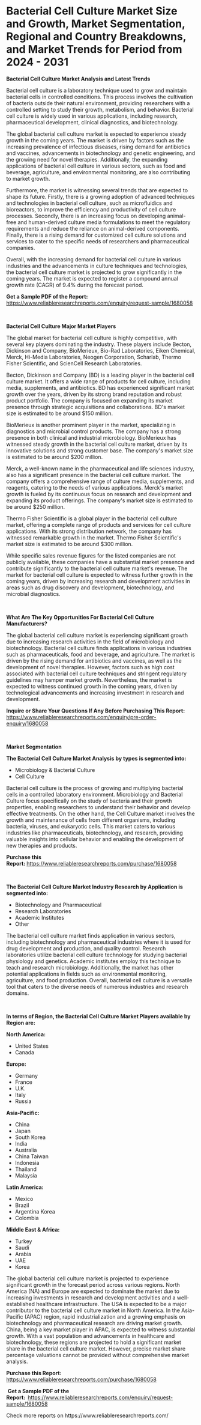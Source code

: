 <p><h1>Bacterial Cell Culture Market Size and Growth, Market Segmentation, Regional and Country Breakdowns, and Market Trends for Period from 2024 -  2031</h1></p><p><strong>Bacterial Cell Culture Market Analysis and Latest Trends</strong></p>
<p><p>Bacterial cell culture is a laboratory technique used to grow and maintain bacterial cells in controlled conditions. This process involves the cultivation of bacteria outside their natural environment, providing researchers with a controlled setting to study their growth, metabolism, and behavior. Bacterial cell culture is widely used in various applications, including research, pharmaceutical development, clinical diagnostics, and biotechnology.</p><p>The global bacterial cell culture market is expected to experience steady growth in the coming years. The market is driven by factors such as the increasing prevalence of infectious diseases, rising demand for antibiotics and vaccines, advancements in biotechnology and genetic engineering, and the growing need for novel therapies. Additionally, the expanding applications of bacterial cell culture in various sectors, such as food and beverage, agriculture, and environmental monitoring, are also contributing to market growth.</p><p>Furthermore, the market is witnessing several trends that are expected to shape its future. Firstly, there is a growing adoption of advanced techniques and technologies in bacterial cell culture, such as microfluidics and bioreactors, to improve the efficiency and productivity of cell culture processes. Secondly, there is an increasing focus on developing animal-free and human-derived culture media formulations to meet the regulatory requirements and reduce the reliance on animal-derived components. Finally, there is a rising demand for customized cell culture solutions and services to cater to the specific needs of researchers and pharmaceutical companies.</p><p>Overall, with the increasing demand for bacterial cell culture in various industries and the advancements in culture techniques and technologies, the bacterial cell culture market is projected to grow significantly in the coming years. The market is expected to register a compound annual growth rate (CAGR) of 9.4% during the forecast period.</p></p>
<p><strong>Get a Sample PDF of the Report:&nbsp;</strong> <a href="https://www.reliableresearchreports.com/enquiry/request-sample/1680058">https://www.reliableresearchreports.com/enquiry/request-sample/1680058</a></p>
<p>&nbsp;</p>
<p><strong>Bacterial Cell Culture Major Market Players</strong></p>
<p><p>The global market for bacterial cell culture is highly competitive, with several key players dominating the industry. These players include Becton, Dickinson and Company, BioMerieux, Bio-Rad Laboratories, Eiken Chemical, Merck, Hi-Media Laboratories, Neogen Corporation, Scharlab, Thermo Fisher Scientific, and ScienCell Research Laboratories.</p><p>Becton, Dickinson and Company (BD) is a leading player in the bacterial cell culture market. It offers a wide range of products for cell culture, including media, supplements, and antibiotics. BD has experienced significant market growth over the years, driven by its strong brand reputation and robust product portfolio. The company is focused on expanding its market presence through strategic acquisitions and collaborations. BD's market size is estimated to be around $150 million.</p><p>BioMerieux is another prominent player in the market, specializing in diagnostics and microbial control products. The company has a strong presence in both clinical and industrial microbiology. BioMerieux has witnessed steady growth in the bacterial cell culture market, driven by its innovative solutions and strong customer base. The company's market size is estimated to be around $200 million.</p><p>Merck, a well-known name in the pharmaceutical and life sciences industry, also has a significant presence in the bacterial cell culture market. The company offers a comprehensive range of culture media, supplements, and reagents, catering to the needs of various applications. Merck's market growth is fueled by its continuous focus on research and development and expanding its product offerings. The company's market size is estimated to be around $250 million.</p><p>Thermo Fisher Scientific is a global player in the bacterial cell culture market, offering a complete range of products and services for cell culture applications. With its strong distribution network, the company has witnessed remarkable growth in the market. Thermo Fisher Scientific's market size is estimated to be around $300 million.</p><p>While specific sales revenue figures for the listed companies are not publicly available, these companies have a substantial market presence and contribute significantly to the bacterial cell culture market's revenue. The market for bacterial cell culture is expected to witness further growth in the coming years, driven by increasing research and development activities in areas such as drug discovery and development, biotechnology, and microbial diagnostics.</p></p>
<p>&nbsp;</p>
<p><strong>What Are The Key Opportunities For Bacterial Cell Culture Manufacturers?</strong></p>
<p><p>The global bacterial cell culture market is experiencing significant growth due to increasing research activities in the field of microbiology and biotechnology. Bacterial cell culture finds applications in various industries such as pharmaceuticals, food and beverage, and agriculture. The market is driven by the rising demand for antibiotics and vaccines, as well as the development of novel therapies. However, factors such as high cost associated with bacterial cell culture techniques and stringent regulatory guidelines may hamper market growth. Nevertheless, the market is expected to witness continued growth in the coming years, driven by technological advancements and increasing investment in research and development.</p></p>
<p><strong>Inquire or Share Your Questions If Any Before Purchasing This Report:</strong> <a href="https://www.reliableresearchreports.com/enquiry/pre-order-enquiry/1680058">https://www.reliableresearchreports.com/enquiry/pre-order-enquiry/1680058</a></p>
<p>&nbsp;</p>
<p><strong>Market Segmentation</strong></p>
<p><strong>The Bacterial Cell Culture Market Analysis by types is segmented into:</strong></p>
<p><ul><li>Microbiology & Bacterial Culture</li><li>Cell Culture</li></ul></p>
<p><p>Bacterial cell culture is the process of growing and multiplying bacterial cells in a controlled laboratory environment. Microbiology and Bacterial Culture focus specifically on the study of bacteria and their growth properties, enabling researchers to understand their behavior and develop effective treatments. On the other hand, the Cell Culture market involves the growth and maintenance of cells from different organisms, including bacteria, viruses, and eukaryotic cells. This market caters to various industries like pharmaceuticals, biotechnology, and research, providing valuable insights into cellular behavior and enabling the development of new therapies and products.</p></p>
<p><strong>Purchase this Report:&nbsp;</strong><a href="https://www.reliableresearchreports.com/purchase/1680058">https://www.reliableresearchreports.com/purchase/1680058</a></p>
<p>&nbsp;</p>
<p><strong>The Bacterial Cell Culture Market Industry Research by Application is segmented into:</strong></p>
<p><ul><li>Biotechnology and Pharmaceutical</li><li>Research Laboratories</li><li>Academic Institutes</li><li>Other</li></ul></p>
<p><p>The bacterial cell culture market finds application in various sectors, including biotechnology and pharmaceutical industries where it is used for drug development and production, and quality control. Research laboratories utilize bacterial cell culture technology for studying bacterial physiology and genetics. Academic institutes employ this technique to teach and research microbiology. Additionally, the market has other potential applications in fields such as environmental monitoring, agriculture, and food production. Overall, bacterial cell culture is a versatile tool that caters to the diverse needs of numerous industries and research domains.</p></p>
<p>&nbsp;</p>
<p><strong>In terms of Region, the Bacterial Cell Culture Market Players available by Region are:</strong></p>
<p>
    <p> <strong> North America: </strong>
        <ul>
            <li>United States</li>
            <li>Canada</li>
        </ul>
        </p> 
    <p> <strong> Europe: </strong>
        <ul>
            <li>Germany</li>
            <li>France</li>
            <li>U.K.</li>
            <li>Italy</li>
            <li>Russia</li>
        </ul>
        </p> 
    <p> <strong> Asia-Pacific: </strong>
        <ul>
            <li>China</li>
            <li>Japan</li>
            <li>South Korea</li>
            <li>India</li>
            <li>Australia</li>
            <li>China Taiwan</li>
            <li>Indonesia</li>
            <li>Thailand</li>
            <li>Malaysia</li>
        </ul>
        </p> 
    <p> <strong> Latin America: </strong>
        <ul>
            <li>Mexico</li>
            <li>Brazil</li>
            <li>Argentina Korea</li>
            <li>Colombia</li>
        </ul>
        </p> 
    <p> <strong> Middle East & Africa: </strong>
        <ul>
            <li>Turkey</li>
            <li>Saudi</li>
            <li>Arabia</li>
            <li>UAE</li>
            <li>Korea</li>
        </ul>
    </p>
    </p>
<p><p>The global bacterial cell culture market is projected to experience significant growth in the forecast period across various regions. North America (NA) and Europe are expected to dominate the market due to increasing investments in research and development activities and a well-established healthcare infrastructure. The USA is expected to be a major contributor to the bacterial cell culture market in North America. In the Asia-Pacific (APAC) region, rapid industrialization and a growing emphasis on biotechnology and pharmaceutical research are driving market growth. China, being a key market player in APAC, is expected to witness substantial growth. With a vast population and advancements in healthcare and biotechnology, these regions are projected to hold a significant market share in the bacterial cell culture market. However, precise market share percentage valuations cannot be provided without comprehensive market analysis.</p></p>
<p><strong>Purchase this Report: </strong><a href="https://www.reliableresearchreports.com/purchase/1680058">https://www.reliableresearchreports.com/purchase/1680058</a></p>
<p>&nbsp;<strong>Get a Sample PDF of the Report:&nbsp;&nbsp;</strong><a href="https://www.reliableresearchreports.com/enquiry/request-sample/1680058">https://www.reliableresearchreports.com/enquiry/request-sample/1680058</a></p>
<p><strong></strong></p>
<p>Check more reports on https://www.reliableresearchreports.com/</p>